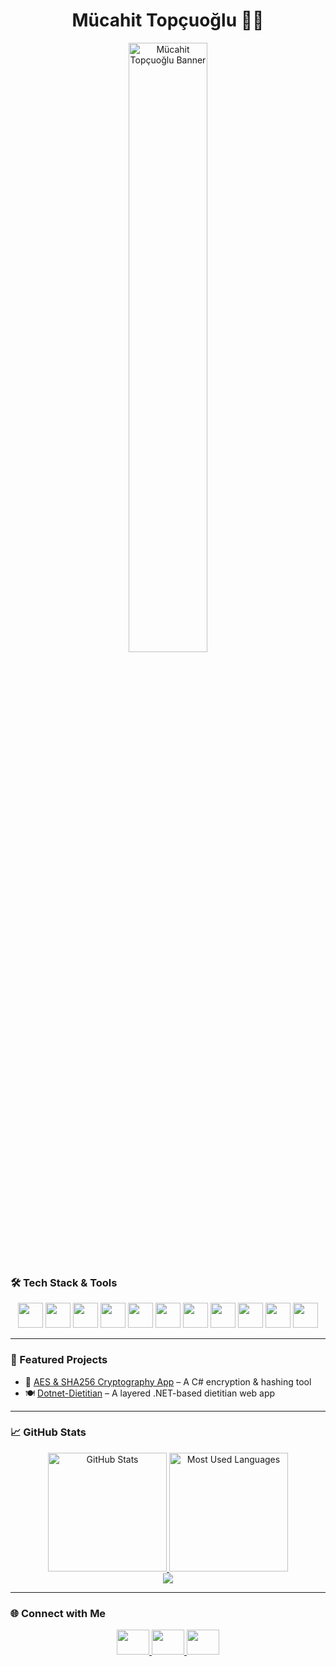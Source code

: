 <meta name="description" content="Mücahit Topçuoğlu - Full Stack & Mobile Developer">
<meta name="keywords" content="Full Stack Developer, GitHub Stats, JavaScript, TypeScript, React, Node.js, HTML5, CSS3, Flutter, C#, C++, Java, Python, SQL, Firebase"/>

<h1 align="center">Mücahit Topçuoğlu 👨‍💻</h1>


 <p align="center">
  <img src="https://static.vecteezy.com/system/resources/thumbnails/048/219/695/small_2x/stream-binary-code-binary-code-matrix-background-on-screen-from-numbers-0-and-1-computer-matrix-numbers-on-screen-binary-code-graphic-data-decryption-algorithm-encryption-element-png.png" alt="Mücahit Topçuoğlu Banner" width="50%" />
</p>


### 🛠️ Tech Stack & Tools
<div align="center">
  <img src="https://cdn.jsdelivr.net/gh/devicons/devicon/icons/csharp/csharp-original.svg" height="40" />
  <img src="https://cdn.jsdelivr.net/gh/devicons/devicon/icons/flutter/flutter-original.svg" height="40" />
  <img src="https://cdn.jsdelivr.net/gh/devicons/devicon/icons/dot-net/dot-net-original.svg" height="40" />
  <img src="https://cdn.jsdelivr.net/gh/devicons/devicon/icons/javascript/javascript-original.svg" height="40" />
  <img src="https://cdn.jsdelivr.net/gh/devicons/devicon/icons/typescript/typescript-original.svg" height="40" />
  <img src="https://cdn.jsdelivr.net/gh/devicons/devicon/icons/html5/html5-original.svg" height="40" />
  <img src="https://cdn.jsdelivr.net/gh/devicons/devicon/icons/css3/css3-original.svg" height="40" />
  <img src="https://cdn.jsdelivr.net/gh/devicons/devicon/icons/firebase/firebase-plain.svg" height="40" />
  <img src="https://cdn.jsdelivr.net/gh/devicons/devicon/icons/mysql/mysql-original.svg" height="40" />
  <img src="https://cdn.jsdelivr.net/gh/devicons/devicon/icons/python/python-original.svg" height="40" />
  <img src="https://cdn.jsdelivr.net/gh/devicons/devicon/icons/java/java-original.svg" height="40" />
</div>

---

### 🚀 Featured Projects
- 🔐 [AES & SHA256 Cryptography App](https://github.com/mucahit-topcuoglu/KriptografiWebTool) – A C# encryption & hashing tool  
- 🍽️ [Dotnet-Dietitian](https://github.com/ibrahimkahramann/Dotnet-Dietitian) – A layered .NET-based dietitian web app  
---

### 📈 GitHub Stats
<div align="center"> 
  <a href="#"> 
    <img height="190rem" alt="GitHub Stats" src="https://github-readme-stats.vercel.app/api?username=mucahit-topcuoglu&show_icons=true&title_color=007acc&icon_color=007acc&text_color=007acc&bg_color=00000000&border_radius=15&border_color=00000000&count_private=true&hide=contribs&hide_rank=true"/> 
  </a> 
  <a href="#"> 
    <img height="190rem" alt="Most Used Languages" src="https://github-readme-stats.vercel.app/api/top-langs/?username=mucahit-topcuoglu&langs_count=6&layout=compact&title_color=007acc&icon_color=007acc&text_color=007acc&bg_color=00000000&border_radius=15&border_color=00000000&hide=jupyter%20notebook"/> 
  </a>
  <br />
  <img src="https://github-readme-streak-stats.herokuapp.com/?user=mucahit-topcuoglu&theme=transparent&ring=007acc&fire=007acc&currStreakLabel=007acc" />
  <br />
</div>

---

### 🌐 Connect with Me
<div align="center">
  <a href="https://www.linkedin.com/in/mucahit-topcuoglu/" target="_blank">
    <img src="https://raw.githubusercontent.com/maurodesouza/profile-readme-generator/master/src/assets/icons/social/linkedin/default.svg" width="52" height="40" />
  </a>
  <a href="https://medium.com/@mmucahittopcuoglu" target="_blank">
    <img src="https://raw.githubusercontent.com/maurodesouza/profile-readme-generator/master/src/assets/icons/social/medium/default.svg" width="52" height="40" />
  </a>
  <a href="mailto:mmucahittopcuoglu@gmail.com" target="_blank">
    <img src="https://raw.githubusercontent.com/maurodesouza/profile-readme-generator/master/src/assets/icons/social/gmail/default.svg" width="52" height="40" />
  </a>
</div>



